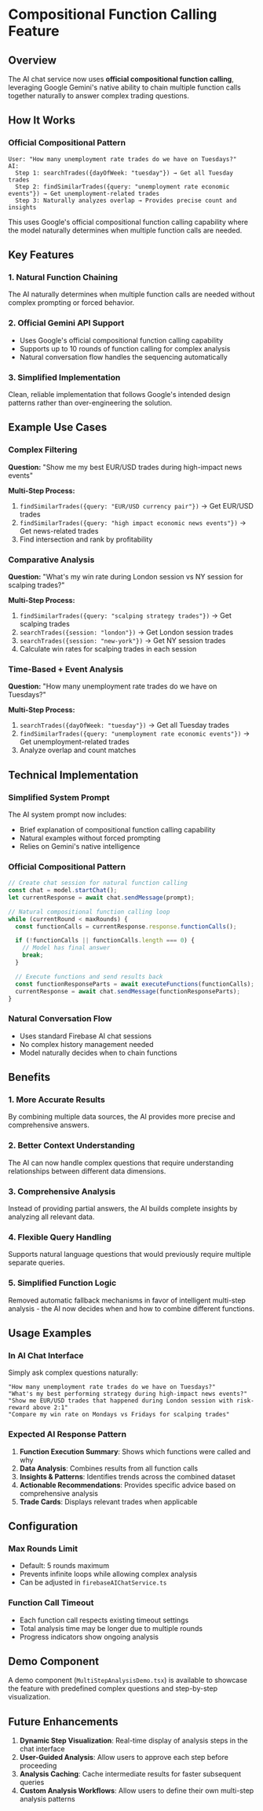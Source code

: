 # Compositional Function Calling Feature

## Overview

The AI chat service now uses **official compositional function calling**, leveraging Google Gemini's native ability to chain multiple function calls together naturally to answer complex trading questions.

## How It Works

### Official Compositional Pattern
```
User: "How many unemployment rate trades do we have on Tuesdays?"
AI:
  Step 1: searchTrades({dayOfWeek: "tuesday"}) → Get all Tuesday trades
  Step 2: findSimilarTrades({query: "unemployment rate economic events"}) → Get unemployment-related trades
  Step 3: Naturally analyzes overlap → Provides precise count and insights
```

This uses Google's official compositional function calling capability where the model naturally determines when multiple function calls are needed.

## Key Features

### 1. Natural Function Chaining
The AI naturally determines when multiple function calls are needed without complex prompting or forced behavior.

### 2. Official Gemini API Support
- Uses Google's official compositional function calling capability
- Supports up to 10 rounds of function calling for complex analysis
- Natural conversation flow handles the sequencing automatically

### 3. Simplified Implementation
Clean, reliable implementation that follows Google's intended design patterns rather than over-engineering the solution.

## Example Use Cases

### Complex Filtering
**Question:** "Show me my best EUR/USD trades during high-impact news events"

**Multi-Step Process:**
1. `findSimilarTrades({query: "EUR/USD currency pair"})` → Get EUR/USD trades
2. `findSimilarTrades({query: "high impact economic news events"})` → Get news-related trades
3. Find intersection and rank by profitability

### Comparative Analysis
**Question:** "What's my win rate during London session vs NY session for scalping trades?"

**Multi-Step Process:**
1. `findSimilarTrades({query: "scalping strategy trades"})` → Get scalping trades
2. `searchTrades({session: "london"})` → Get London session trades
3. `searchTrades({session: "new-york"})` → Get NY session trades
4. Calculate win rates for scalping trades in each session

### Time-Based + Event Analysis
**Question:** "How many unemployment rate trades do we have on Tuesdays?"

**Multi-Step Process:**
1. `searchTrades({dayOfWeek: "tuesday"})` → Get all Tuesday trades
2. `findSimilarTrades({query: "unemployment rate economic events"})` → Get unemployment-related trades
3. Analyze overlap and count matches

## Technical Implementation

### Simplified System Prompt
The AI system prompt now includes:
- Brief explanation of compositional function calling capability
- Natural examples without forced prompting
- Relies on Gemini's native intelligence

### Official Compositional Pattern
```typescript
// Create chat session for natural function calling
const chat = model.startChat();
let currentResponse = await chat.sendMessage(prompt);

// Natural compositional function calling loop
while (currentRound < maxRounds) {
  const functionCalls = currentResponse.response.functionCalls();

  if (!functionCalls || functionCalls.length === 0) {
    // Model has final answer
    break;
  }

  // Execute functions and send results back
  const functionResponseParts = await executeFunctions(functionCalls);
  currentResponse = await chat.sendMessage(functionResponseParts);
}
```

### Natural Conversation Flow
- Uses standard Firebase AI chat sessions
- No complex history management needed
- Model naturally decides when to chain functions

## Benefits

### 1. More Accurate Results
By combining multiple data sources, the AI provides more precise and comprehensive answers.

### 2. Better Context Understanding
The AI can now handle complex questions that require understanding relationships between different data dimensions.

### 3. Comprehensive Analysis
Instead of providing partial answers, the AI builds complete insights by analyzing all relevant data.

### 4. Flexible Query Handling
Supports natural language questions that would previously require multiple separate queries.

### 5. Simplified Function Logic
Removed automatic fallback mechanisms in favor of intelligent multi-step analysis - the AI now decides when and how to combine different functions.

## Usage Examples

### In AI Chat Interface
Simply ask complex questions naturally:

```
"How many unemployment rate trades do we have on Tuesdays?"
"What's my best performing strategy during high-impact news events?"
"Show me EUR/USD trades that happened during London session with risk-reward above 2:1"
"Compare my win rate on Mondays vs Fridays for scalping trades"
```

### Expected AI Response Pattern
1. **Function Execution Summary**: Shows which functions were called and why
2. **Data Analysis**: Combines results from all function calls
3. **Insights & Patterns**: Identifies trends across the combined dataset
4. **Actionable Recommendations**: Provides specific advice based on comprehensive analysis
5. **Trade Cards**: Displays relevant trades when applicable

## Configuration

### Max Rounds Limit
- Default: 5 rounds maximum
- Prevents infinite loops while allowing complex analysis
- Can be adjusted in `firebaseAIChatService.ts`

### Function Call Timeout
- Each function call respects existing timeout settings
- Total analysis time may be longer due to multiple rounds
- Progress indicators show ongoing analysis

## Demo Component

A demo component (`MultiStepAnalysisDemo.tsx`) is available to showcase the feature with predefined complex questions and step-by-step visualization.

## Future Enhancements

1. **Dynamic Step Visualization**: Real-time display of analysis steps in the chat interface
2. **User-Guided Analysis**: Allow users to approve each step before proceeding
3. **Analysis Caching**: Cache intermediate results for faster subsequent queries
4. **Custom Analysis Workflows**: Allow users to define their own multi-step analysis patterns
